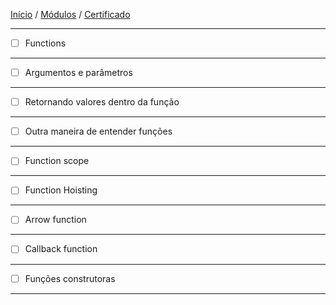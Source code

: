 [Início](https://github.com/Thalyalm/rocketseat-trilha-fundamentar) /
[Módulos](https://github.com/Thalyalm/rocketseat-trilha-fundamentar/tree/main/modulos/readme.md) /
[Certificado](https://github.com/Thalyalm/rocketseat-trilha-fundamentar/tree/main/certificado)

---

- [ ] Functions

---

- [ ] Argumentos e parâmetros

---

- [ ] Retornando valores dentro da função

---

- [ ] Outra maneira de entender funções

---

- [ ] Function scope

---

- [ ] Function Hoisting

---

- [ ] Arrow function

---

- [ ] Callback function

---

- [ ] Funções construtoras

---